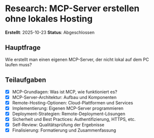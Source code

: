 # Research: MCP-Server erstellen ohne lokales Hosting

**Erstellt**: 2025-10-23
**Status**: Abgeschlossen

## Hauptfrage
Wie erstellt man einen eigenen MCP-Server, der nicht lokal auf dem PC laufen muss?

## Teilaufgaben

- [x] MCP-Grundlagen: Was ist MCP, wie funktioniert es?
- [x] MCP-Server-Architektur: Aufbau und Komponenten
- [x] Remote-Hosting-Optionen: Cloud-Plattformen und Services
- [x] Implementierung: Eigenen MCP-Server programmieren
- [x] Deployment-Strategien: Remote-Deployment-Lösungen
- [x] Sicherheit und Best Practices: Authentifizierung, HTTPS, etc.
- [x] Self-Review: Qualitätsprüfung der Ergebnisse
- [x] Finalisierung: Formatierung und Zusammenfassung
